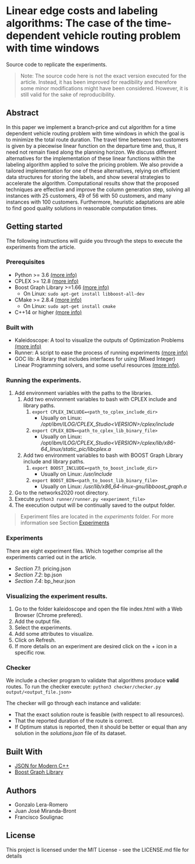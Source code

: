 # Linear edge costs and labeling algorithms: The case of the time‐dependent vehicle routing problem with time windows
Source code to replicate the experiments.

> Note: The source code here is not the exact version executed for the article. Instead, it has been improved for readibility and therefore some minor modifications might have been considered. However, it is still valid for the sake of reproducibility.

## Abstract
In this paper we implement a branch‐price and cut algorithm for a time dependent vehicle routing problem with time windows in which the goal is to minimize the total route duration. The travel time between two customers is given by a piecewise linear function on the departure time and, thus, it need not remain fixed along the planning horizon. We discuss different alternatives for the implementation of these linear functions within the labeling algorithm applied to solve the pricing problem. We also provide a tailored implementation for one of these alternatives, relying on efficient data structures for storing the labels, and show several strategies to accelerate the algorithm. Computational results show that the proposed techniques are effective and improve the column generation step, solving all instances with 25 customers, 49 of 56 with 50 customers, and many instances with 100 customers. Furthermore, heuristic adaptations are able to find good quality solutions in reasonable computation times.

## Getting started
The following instructions will guide you through the steps to execute the experiments from the article.

### Prerequisites
- Python >= 3.6 [(more info)](https://www.python.org/)
- CPLEX >= 12.8 [(more info)](https://www.ibm.com/products/ilog-cplex-optimization-studio)
- Boost Graph Library >=1.66 [(more info)](https://www.boost.org/doc/libs/1_66_0/libs/graph/doc/index.html)
    - On Linux: ```sudo apt-get install libboost-all-dev```
- CMake >= 2.8.4 [(more info)](https://cmake.org/)
    - On Linux: ```sudo apt-get install cmake```
- C++14 or higher [(more info)](https://es.wikipedia.org/wiki/C%2B%2B14)

### Built with
- Kaleidoscope: A tool to visualize the outputs of Optimization Problems [(more info)](https://github.com/gleraromero/kaleidoscope)
- Runner: A script to ease the process of running experiments [(more info)](https://github.com/gleraromero/runner)
- GOC lib: A library that includes interfaces for using (Mixed Integer) Linear Programming solvers, and some useful resources [(more info)](https://github.com/gleraromero/goc).

### Running the experiments.
1. Add environment variables with the paths to the libraries.
    1. Add two environment variables to bash with CPLEX include and library paths.
        1. ```export CPLEX_INCLUDE=<path_to_cplex_include_dir>```
            - Usually on Linux: _/opt/ibm/ILOG/CPLEX_Studio\<VERSION\>/cplex/include_
        1. ```export CPLEX_BIN=<path_to_cplex_lib_binary_file>```
            - Usually on Linux: _/opt/ibm/ILOG/CPLEX_Studio\<VERSION\>/cplex/lib/x86-64_linux/static_pic/libcplex.a_
    1. Add two environment variables to bash with BOOST Graph Library include and library paths.
        1. ```export BOOST_INCLUDE=<path_to_boost_include_dir>```
            - Usually on Linux: _/usr/include_
        1. ```export BOOST_BIN=<path_to_boost_lib_binary_file>```
            - Usually on Linux: _/usr/lib/x86_64-linux-gnu/libboost_graph.a_
1. Go to the networks2020 root directory.
1. Execute ```python3 runner/runner.py <experiment_file>```
1. The execution output will be continually saved to the output folder.

> Experiment files are located in the _experiments_ folder. For more information see Section [Experiments](#Experiments)

### Experiments
There are eight experiment files. Which together comprise all the experiments carried out in the article.
* _Section 7.1_: pricing.json
* _Section 7.2_: bp.json
* _Section 7.4_: bp_heur.json

### Visualizing the experiment results.
1. Go to the folder kaleidoscope and open the file index.html with a Web Browser (Chrome prefered).
1. Add the output file.
1. Select the experiments.
1. Add some attributes to visualize.
1. Click on Refresh.
1. If more details on an experiment are desired click on the + icon in a specific row.

### Checker
We include a checker program to validate that algorithms produce **valid** routes. To run the checker execute:
```python3 checker/checker.py output/<output_file.json>```

The checker will go through each instance and validate:
- That the exact solution route is feasible (with respect to all resources).
- That the reported duration of the route is correct.
- If Optimum status is reported, then it should be better or equal than any solution in the _solutions.json_ file of its dataset.

## Built With
* [JSON for Modern C++](https://github.com/nlohmann/json)
* [Boost Graph Library](https://www.boost.org/doc/libs/1_66_0/libs/graph/doc/index.html)

## Authors
- Gonzalo Lera-Romero
- Juan José Miranda-Bront
- Francisco Soulignac

## License
This project is licensed under the MIT License - see the LICENSE.md file for details
